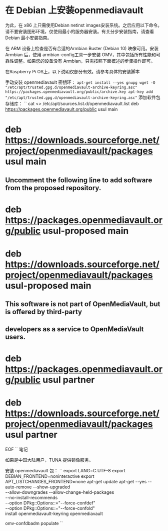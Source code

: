 # 在 Debian 上安装openmediavault

为此，在 x86 上只需使用Debian netinst images安装系统。之后应用以下命令。请不要安装图形环境，仅使用最小的服务器安装。有关分步安装指南，请查看 Debian 最小安装指南。

在 ARM 设备上检查是否有合适的Armbian Buster (Debian 10) 映像可用。安装 Armbian 后，使用 armbian-config工具一步安装 OMV，其中包括所有性能和可靠性调整。如果您的设备没有 Armbian，只需按照下面概述的步骤操作即可。

在Raspberry Pi OS上，以下说明仅部分有效。请参考具体的安装脚本

手动安装 openmediavault 密钥环：
``
apt-get install --yes gnupg
wget -O "/etc/apt/trusted.gpg.d/openmediavault-archive-keyring.asc" https://packages.openmediavault.org/public/archive.key
apt-key add "/etc/apt/trusted.gpg.d/openmediavault-archive-keyring.asc"
``
添加软件包存储库：
``
cat <<EOF >> /etc/apt/sources.list.d/openmediavault.list
deb https://packages.openmediavault.org/public usul main
# deb https://downloads.sourceforge.net/project/openmediavault/packages usul main
## Uncomment the following line to add software from the proposed repository.
# deb https://packages.openmediavault.org/public usul-proposed main
# deb https://downloads.sourceforge.net/project/openmediavault/packages usul-proposed main
## This software is not part of OpenMediaVault, but is offered by third-party
## developers as a service to OpenMediaVault users.
# deb https://packages.openmediavault.org/public usul partner
# deb https://downloads.sourceforge.net/project/openmediavault/packages usul partner
EOF
``
笔记

如果是中国大陆用户，TUNA 提供镜像服务。

安装 openmediavault 包：
``
export LANG=C.UTF-8
export DEBIAN_FRONTEND=noninteractive
export APT_LISTCHANGES_FRONTEND=none
apt-get update
apt-get --yes --auto-remove --show-upgraded \
    --allow-downgrades --allow-change-held-packages \
    --no-install-recommends \
    --option DPkg::Options::="--force-confdef" \
    --option DPkg::Options::="--force-confold" \
    install openmediavault-keyring openmediavault

omv-confdbadm populate
``

